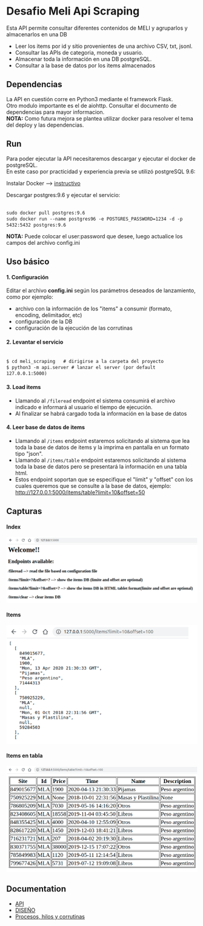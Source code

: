 # Desafio Meli Api Scraping


Esta API permite consultar diferentes contenidos de MELI
y agruparlos y almacenarlos en una DB
- Leer los items por id y sitio provenientes de una archivo CSV, txt, jsonl.
- Consultar las APIs de categoria, moneda y usuario.
- Almacenar toda la información en una DB postgreSQL.
- Consultar a la base de datos por los items almacenados

## Dependencias
La API en cuestión corre en Python3 mediante el framework Flask.\
Otro modulo importante es el de aiohttp. Consultar el documento de dependencias para mayor informacion.\
__NOTA:__ Como futura mejora se plantea utilizar docker para resolver el tema del deploy y las dependencias.

## Run
Para poder ejecutar la API necesitaremos descargar y ejecutar el docker de postgreSQL.\
En este caso por practicidad y experiencia previa se utilizó postgreSQL 9.6:

Instalar Docker --> [instructivo](https://docs.docker.com/engine/install/)

Descargar postgres:9.6 y ejecutar el servicio:

<pre><code>
sudo docker pull postgres:9.6
sudo docker run --name postgres96 -e POSTGRES_PASSWORD=1234 -d -p 5432:5432 postgres:9.6
</code></pre>

__NOTA:__ Puede colocar el user:password que desee, luego actualice los campos del archivo config.ini

## Uso básico
#### 1. Configuración
Editar el archivo __config.ini__ según los parámetros deseados de lanzamiento, como por ejemplo:
- archivo con la información de los "items" a consumir (formato, encoding, delimitador, etc)
- configuración de la DB
- configuración de la ejecución de las corrutinas
#### 2. Levantar el servicio
<pre><code>
$ cd meli_scraping   # dirigirse a la carpeta del proyecto
$ python3 -m api.server # lanzar el server (por default 127.0.0.1:5000)
</code></pre>
#### 3. Load items
- Llamando al `/fileread` endpoint el sistema consumirá el archivo indicado e informará al usuario el tiempo de ejecución.
- Al finalizar se habrá cargado toda la información en la base de datos
#### 4. Leer base de datos de items
- Llamando al `/items` endpoint estaremos solicitando al sistema que lea toda la base de datos de items y la imprima en pantalla en un formato tipo "json".
- Llamando al `/items/table` endpoint estaremos solicitando al sistema toda la base de datos pero se presentará la información en una tabla html.
- Estos endpoint soportan que se especifique el "limit" y "offset" con los cuales queremos que se consulte a la base de datos, ejemplo:\
http://127.0.0.1:5000/items/table?limit=10&offset=50

## Capturas
#### Index
![Inove banner](/images/index.png)
#### Items
![Inove banner](/images/items.png)
#### Items en tabla
![Inove banner](/images/items_table.png)

## Documentation
- [API](/doc/API.md)
- [DISEÑO](/doc/DESIGN.md)
- [Procesos, hilos y corrutinas](/doc/ASYNC.md)